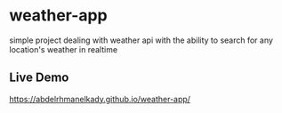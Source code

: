 # weather-app
simple project dealing with weather api with the ability to search for any location's weather in realtime

## Live Demo 
https://abdelrhmanelkady.github.io/weather-app/
